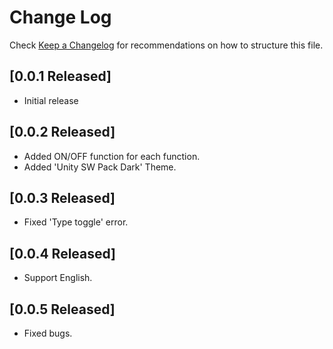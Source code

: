 # Change Log

Check [Keep a Changelog](https://github.com/sangwookyoo/vscode-unity-sw-pack/) for recommendations on how to structure this file.

## [0.0.1 Released]

- Initial release

## [0.0.2 Released]

- Added ON/OFF function for each function.
- Added 'Unity SW Pack Dark' Theme.

## [0.0.3 Released]

- Fixed 'Type toggle' error.

## [0.0.4 Released]

- Support English.

## [0.0.5 Released]

- Fixed bugs.